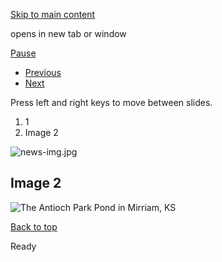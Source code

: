 [Skip to main content](https://www.pittsburghpa.gov/Training/EHB/EHB-Slider#main-content)

opens in new tab or window

[Pause](https://www.pittsburghpa.gov/Training/EHB/EHB-Slider#)

- [Previous](https://www.pittsburghpa.gov/Training/EHB/EHB-Slider#)
- [Next](https://www.pittsburghpa.gov/Training/EHB/EHB-Slider#)

Press left and right keys to move between slides.

1. 1
2. Image 2

![news-img.jpg](https://www.pittsburghpa.gov/files/sharedassets/city/v/3/thumbs/news4.jpg)

## Image 2

![The Antioch Park Pond in Mirriam, KS](https://www.pittsburghpa.gov/files/sharedassets/city/v/1/training/antioch-park-pond.jpg)

[Back to top](https://www.pittsburghpa.gov/Training/EHB/EHB-Slider#body-top)

Ready
